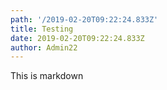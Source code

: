 ```yaml
---
path: '/2019-02-20T09:22:24.833Z'
title: Testing
date: 2019-02-20T09:22:24.833Z
author: Admin22
---
```


This is markdown
